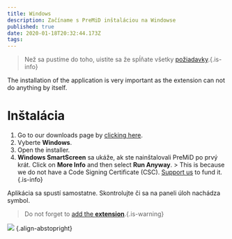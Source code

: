 ```yaml
---
title: Windows
description: Začíname s PreMiD inštaláciou na Windowse
published: true
date: 2020-01-18T20:32:44.173Z
tags:
---
```


> Než sa pustíme do toho, uistite sa že spĺňate všetky [požiadavky](/install/requirements).{.is-info}

The installation of the application is very important as the extension can not do anything by itself.

# Inštalácia
1. Go to our downloads page by [clicking here](https://premid.app/downloads).
2. Vyberte **Windows**.
3. Open the installer.
4. **Windows SmartScreen** sa ukáže, ak ste nainštalovali PreMiD po prvý krát. Click on **More Info** and then select **Run Anyway**. > This is because we do not have a Code Signing Certificate (CSC). [Support us](https://www.patreon.com/Timeraa) to fund it.{.is-info}

Aplikácia sa spustí samostatne. Skontrolujte či sa na paneli úloh nachádza symbol.

> Do not forget to [add the **extension**](/install).{.is-warning}

![](https://a.icons8.com/djxbtnYm/GBjHDS/svg.svg) {.align-abstopright}